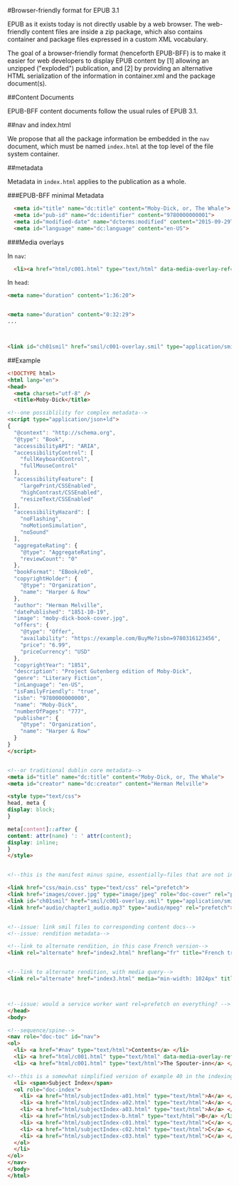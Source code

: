 #Browser-friendly format for EPUB 3.1

EPUB as it exists today is not directly usable by a web browser. The web-friendly content files are inside a zip package, which also contains container and package files expressed in a custom XML vocabulary. 

The goal of a browser-friendly format (henceforth EPUB-BFF) is to make it easier for web developers to display EPUB content by [1] allowing an unzipped ("exploded") publication, and [2] by providing an alternative HTML serialization of the information in container.xml and the package document(s).

##Content Documents

EPUB-BFF content documents follow the usual rules of EPUB 3.1.

##nav and index.html

We propose that all the package information be embedded in the `nav` document, which must be named `index.html` at the top level of the file system container. 

##metadata

Metadata in `index.html` applies to the publication as a whole.

###EPUB-BFF minimal Metadata

```html
  <meta id="title" name="dc:title" content="Moby-Dick, or, The Whale">
  <meta id="pub-id" name="dc:identifier" content="9780000000001">
  <meta id="modified-date" name="dcterms:modified" content="2015-09-29T17:00:00Z">
  <meta id="language" name="dc:language" content="en-US">
```


###Media overlays

In `nav`: 

```html
  <li><a href="html/c001.html" type="text/html" data-media-overlay-ref="ch01smil">Loomings</a></li>
```

In `head`:

```html
<meta name="duration" content="1:36:20">


<meta name="duration" content="0:32:29">
...



<link id="ch01smil" href="smil/c001-overlay.smil" type="application/smil+xml" rel="prefetch">

```




##Example

```html
<!DOCTYPE html>
<html lang="en">
<head>
  <meta charset="utf-8" />
  <title>Moby-Dick</title>

<!--one possiblility for complex metadata-->
<script type="application/json+ld">
{
  "@context": "http://schema.org",
  "@type": "Book",
  "accessibilityAPI": "ARIA",
  "accessibilityControl": [
    "fullKeyboardControl",
    "fullMouseControl"
  ],
  "accessibilityFeature": [
    "largePrint/CSSEnabled",
    "highContrast/CSSEnabled",
    "resizeText/CSSEnabled"
  ],
  "accessibilityHazard": [
    "noFlashing",
    "noMotionSimulation",
    "noSound"
  ],
  "aggregateRating": {
    "@type": "AggregateRating",
    "reviewCount": "0"
  },
  "bookFormat": "EBook/e0",
  "copyrightHolder": {
    "@type": "Organization",
    "name": "Harper & Row"
  },
  "author": "Herman Melville",
  "datePublished": "1851-10-19",
  "image": "moby-dick-book-cover.jpg",
  "offers": {
    "@type": "Offer",
    "availability": "https://example.com/BuyMe?isbn=9780316123456",
    "price": "6.99",
    "priceCurrency": "USD"
  },
  "copyrightYear": "1851",
  "description": "Project Gutenberg edition of Moby-Dick",
  "genre": "Literary Fiction",
  "inLanguage": "en-US",
  "isFamilyFriendly": "true",
  "isbn": "9780000000000",
  "name": "Moby-Dick",
  "numberOfPages": "777",
  "publisher": {
    "@type": "Organization",
    "name": "Harper & Row"
  }
}
</script>


<!--or traditional dublin core metadata-->
<meta id="title" name="dc:title" content="Moby-Dick, or, The Whale">
<meta id="creator" name="dc:creator" content="Herman Melville">

<style type="text/css">
head, meta {
display: block;
}

meta[content]::after {
content: attr(name) ': ' attr(content);
display: inline;
}
</style> 


<!--this is the manifest minus spine, essentially—files that are not in nav below but are part of the publication-->

<link href="css/main.css" type="text/css" rel="prefetch">
<link href="images/cover.jpg" type="image/jpeg" role="doc-cover" rel="prefetch">
<link id="ch01smil" href="smil/c001-overlay.smil" type="application/smil+xml" rel="prefetch">
<link href="audio/chapter1_audio.mp3" type="audio/mpeg" rel="prefetch">


<!--issue: link smil files to corresponding content docs-->
<!--issue: rendition metadata-->

<!--link to alternate rendition, in this case French version-->
<link rel="alternate" href="index2.html" hreflang="fr" title="French translation">


<!--link to alternate rendition, with media query-->
<link rel="alternate" href="index3.html" media="min-width: 1024px" title="Fixed Layout">



<!--issue: would a service worker want rel=prefetch on everything? -->
</head>
<body>

<!--sequence/spine-->
<nav role="doc-toc" id="nav"> 
<ol>
  <li> <a href="#nav" type="text/html">Contents</a> </li>
  <li> <a href="html/c001.html" type="text/html" data-media-overlay-ref="ch01smil">Loomings</a> </li>
  <li> <a href="html/c001.html" type="text/html">The Spouter-inn</a> </li>

<!--this is a somewhat simplified version of example 40 in the indexing spec. It actually seems more useful to me, as it does supply labels for navigation, and I'm not sure of the utility of yet another wrapper around multiple files that cover the same letter of the alphabet-->
  <li> <span>Subject Index</span> 
  <ol role="doc-index">
    <li> <a href="html/subjectIndex-a01.html" type="text/html">A</a> </li>
    <li> <a href="html/subjectIndex-a02.html" type="text/html">A</a> </li>
    <li> <a href="html/subjectIndex-a03.html" type="text/html">A</a> </li>
    <li> <a href="html/subjectIndex-b.html" type="text/html">B</a> </li>
    <li> <a href="html/subjectIndex-c01.html" type="text/html">C</a> </li>
    <li> <a href="html/subjectIndex-c02.html" type="text/html">C</a> </li>
    <li> <a href="html/subjectIndex-c03.html" type="text/html">C</a> </li>
  </ol>
  </li>
</ol>
</nav> 
</body>
</html>


```
